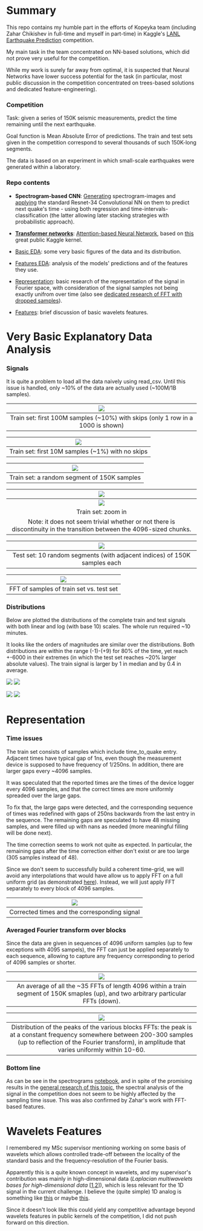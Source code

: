 # Summary
This repo contains my humble part in the efforts of Kopeyka team (including Zahar Chikishev in full-time and myself in part-time) in Kaggle's [LANL Earthquake Prediction](https://www.kaggle.com/c/LANL-Earthquake-Prediction/overview) competition.

My main task in the team concentrated on NN-based solutions, which did not prove very useful for the competition.

While my work is surely far away from optimal, it is suspected that Neural Networks have lower success potential for the task (in particular, most public discussion in the competition concentrated on trees-based solutions and dedicated feature-engineering).

### Competition
Task: given a series of 150K seismic measurements, predict the time remaining until the next earthquake.

Goal function is Mean Absolute Error of predictions.
The train and test sets given in the competition correspond to several thousands of such 150K-long segments.

The data is based on an experiment in which small-scale earthquakes were generated within a laboratory.

### Repo contents

<!--ts-->

- **Spectrogram-based CNN**: [Generating](https://www.kaggle.com/idog90/lanl-competition-why-do-spectrograms-fail) spectrogram-images and [applying](https://github.com/ido90/Earthquakes/blob/master/Spectrogram/NN_spects.ipynb) the standard Resnet-34 Convolutional NN on them to predict next quake's time - using both regression and time-intervals-classification (the latter allowing later stacking strategies with probabilistic approach).

- [**Transformer networks**](https://github.com/ido90/Earthquakes/blob/master/Transformer/transformer-simplified.ipynb): [Attention-based Neural Network](https://arxiv.org/abs/1706.03762), based on [this](https://www.kaggle.com/buchan/transformer-network-with-1d-cnn-feature-extraction) great public Kaggle kernel.

- [Basic EDA](#very-basic-explanatory-data-analysis): some very basic figures of the data and its distribution.

- [Features EDA](https://github.com/ido90/Earthquakes/tree/master/Features%20Analysis): analysis of the models' predictions and of the features they use.

- [Representation](#representation): basic research of the representation of the signal in Fourier space, with consideration of the signal samples not being exactly unifrom over time (also see [dedicated research of FFT with dropped samples](https://github.com/ido90/SignalReconstruction)).

- [Features](#wavelets-features): brief discussion of basic wavelets features.

<!--te-->


# Very Basic Explanatory Data Analysis

### Signals
It is quite a problem to load all the data naively using read_csv.
Until this issue is handled, only ~10% of the data are actually used (~100M/1B samples).

|![](https://github.com/ido90/Earthquakes/blob/master/Output/Signal%20description/train_100M_samples_low_resolution_interactive.png)|
|:--:|
| Train set: first 100M samples (~10%) with skips (only 1 row in a 1000 is shown) |

|![](https://github.com/ido90/Earthquakes/blob/master/Output/Signal%20description/train_10M_samples_interactive.png)|
|:--:|
| Train set: first 10M samples (~1%) with no skips |

|![](https://github.com/ido90/Earthquakes/blob/master/Output/Signal%20description/train_150K_samples_interactive.png)|
|:--:|
| Train set: a random segment of 150K samples |

|![](https://github.com/ido90/Earthquakes/blob/master/Output/Signal%20description/train_150K_samples_interactive_zoom_calm.png)|
|:--:|
|![](https://github.com/ido90/Earthquakes/blob/master/Output/Signal%20description/train_150K_samples_interactive_zoom_calm.png)|
| Train set: zoom in |
| Note: it does not seem trivial whether or not there is discontinuity in the transition between the 4096-sized chunks. |

|![](https://github.com/ido90/Earthquakes/blob/master/Output/Signal%20description/test_10_segments.png)|
|:--:|
| Test set: 10 random segments (with adjacent indices) of 150K samples each |

|![](https://github.com/ido90/Earthquakes/blob/master/Output/FFT/train_vs_test.png)|
|:--:|
| FFT of samples of train set vs. test set |

### Distributions
Below are plotted the distributions of the complete train and test signals with both linear and log (with base 10) scales.
The whole run required ~10 minutes.

It looks like the orders of magnitudes are similar over the distributions.
Both distributions are within the range (-1)-(+9) for 80% of the time, yet reach +-6000 in their extremes (in which the test set reaches ~20% larger absolute values).
The train signal is larger by 1 in median and by 0.4 in average.

![](https://github.com/ido90/Earthquakes/blob/master/Output/Signal%20description/quantile_plots.png)
![](https://github.com/ido90/Earthquakes/blob/master/Output/Signal%20description/quantile_plots_log.png)

![](https://github.com/ido90/Earthquakes/blob/master/Output/Signal%20description/qqplot.png)
![](https://github.com/ido90/Earthquakes/blob/master/Output/Signal%20description/qqplot_log.png)


# Representation

### Time issues
The train set consists of samples which include time_to_quake entry.
Adjacent times have typical gap of 1ns, even though the measurement device is supposed to have frequency of 1/250ns.
In addition, there are larger gaps every ~4096 samples.

It was speculated that the reported times are the times of the device logger every 4096 samples, and that the correct times are more uniformly spreaded over the large gaps.

To fix that, the large gaps were detected, and the corresponding sequence of times was redefined with gaps of 250ns backwards from the last entry in the sequence.
The remaining gaps are speculated to have 48 missing samples, and were filled up with nans as needed (more meaningful filling will be done next).

The time correction seems to work not quite as expected.
In particular, the remaining gaps after the time correction either don't exist or are too large (305 samples instead of 48).

Since we don't seem to successfully build a coherent time-grid, we will avoid any interpolations that would have allow us to apply FFT on a full uniform grid (as demonstrated [here](https://github.com/ido90/SignalReconstruction)).
Instead, we will just apply FFT separately to every block of 4096 samples.

|![](https://github.com/ido90/Earthquakes/blob/master/Output/FFT/time_correction.png)|
|:--:|
| Corrected times and the corresponding signal |

### Averaged Fourier transform over blocks

Since the data are given in sequences of 4096 uniform samples (up to few exceptions with 4095 sampels), the FFT can just be applied separately to each sequence, allowing to capture any frequency corresponding to period of 4096 samples or shorter.

|![](https://github.com/ido90/Earthquakes/blob/master/Output/FFT/train_averaged_fft.png)|
|:--:|
| An average of all the ~35 FFTs of length 4096 within a train segment of 150K smaples (up), and two arbitrary particular FFTs (down). |

|![](https://github.com/ido90/Earthquakes/blob/master/Output/FFT/train_blocks_fft_are_similar.png)|
|:--:|
| Distribution of the peaks of the various blocks FFTs: the peak is at a constant frequency somewhere between 200-300 samples (up to reflection of the Fourier transform), in amplitude that varies uniformly within 10-60. |

### Bottom line

As can be see in the spectrograms [notebook](https://github.com/ido90/Earthquakes/blob/master/Spectrogram/Spectrogram_librosa.ipynb), and in spite of the promising results in the [general research of this topic](https://github.com/ido90/SignalReconstruction), the spectral analysis of the signal in the competition does not seem to be highly affected by the sampling time issue. This was also confirmed by Zahar's work with FFT-based features.


# Wavelets Features

I remembered my MSc supervisor mentioning working on some basis of wavelets which allows controlled trade-off between the locality of the standard basis and the frequency-resolution of the Fourier basis.

Apparently this is a quite known concept in wavelets, and my supervisor's contribution was mainly in high-dimensional data (*Laplacian multiwavelets bases for high-dimensional data* [[1](https://www.google.com/url?q=https%3A%2F%2Fwww.sciencedirect.com%2Fscience%2Farticle%2Fpii%2FS1063520314000918&sa=D&usd=2&usg=AFQjCNGbyxScv1Zy46ae9FGYaMbVYpoMug),[2](https://www.google.com/url?q=http%3A%2F%2Fweb.math.princeton.edu%2F~nsharon%2FNir_Sharon_page%2FLMW.html&sa=D&usd=2&usg=AFQjCNGBs03Qq63koJrOeEfmDn2H6MaLHg)]), which is less relevant for the 1D signal in the current challenge.
I believe the (quite simple) 1D analog is something like [this](https://www.google.com/url?q=https%3A%2F%2Fen.wikipedia.org%2Fwiki%2FMexican_hat_wavelet&sa=D&usd=2&usg=AFQjCNEdfbbELq4OGJiRksgDZwbOEMAEjw) or maybe [this](https://www.google.com/url?q=https%3A%2F%2Fjournals.sagepub.com%2Fdoi%2Fabs%2F10.1177%2F1077546317707103%3FjournalCode%3Djvcb&sa=D&usd=2&usg=AFQjCNHUiuEJ70-_RbM8avSPBTFMQpHw-w).

Since it doesn't look like this could yield any competitive advantage beyond wavelets features in public kernels of the competition, I did not push forward on this direction.
